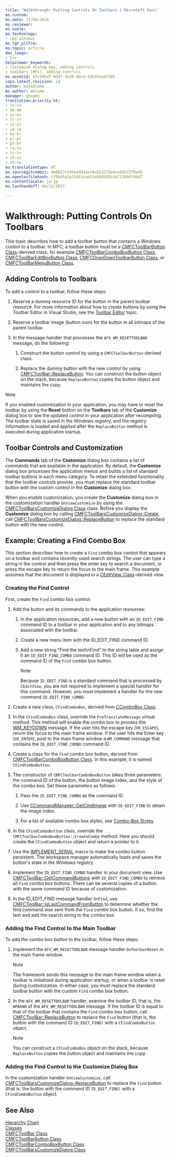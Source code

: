 ```yaml
---
title: 'Walkthrough: Putting Controls On Toolbars | Microsoft Docs'
ms.custom: 
ms.date: 11/04/2016
ms.reviewer: 
ms.suite: 
ms.technology:
- cpp-windows
ms.tgt_pltfrm: 
ms.topic: article
dev_langs:
- C++
helpviewer_keywords:
- Customize dialog box, adding controls
- toolbars [MFC], adding controls
ms.assetid: 8fc94bdf-0da7-45d9-8bc4-52b7b1edf205
caps.latest.revision: 24
author: mikeblome
ms.author: mblome
manager: ghogen
translation.priority.ht:
- cs-cz
- de-de
- es-es
- fr-fr
- it-it
- ja-jp
- ko-kr
- pl-pl
- pt-br
- ru-ru
- tr-tr
- zh-cn
- zh-tw
ms.translationtype: HT
ms.sourcegitcommit: 4e0027c345e4d414e28e8232f9e9ced2b73f0add
ms.openlocfilehash: c79b45a2e33653cab514460395c4a7130997d687
ms.contentlocale: ja-jp
ms.lasthandoff: 09/12/2017

---
```

# <a name="walkthrough-putting-controls-on-toolbars"></a>Walkthrough: Putting Controls On Toolbars
This topic describes how to add a toolbar button that contains a Windows control to a toolbar. In MFC, a toolbar button must be a [CMFCToolBarButton Class](../mfc/reference/cmfctoolbarbutton-class.md)-derived class, for example [CMFCToolBarComboBoxButton Class](../mfc/reference/cmfctoolbarcomboboxbutton-class.md), [CMFCToolBarEditBoxButton Class](../mfc/reference/cmfctoolbareditboxbutton-class.md), [CMFCDropDownToolbarButton Class](../mfc/reference/cmfcdropdowntoolbarbutton-class.md), or [CMFCToolBarMenuButton Class](../mfc/reference/cmfctoolbarmenubutton-class.md).  
  
## <a name="adding-controls-to-toolbars"></a>Adding Controls to Toolbars  
 To add a control to a toolbar, follow these steps:  
  
1.  Reserve a dummy resource ID for the button in the parent toolbar resource. For more information about how to create buttons by using the Toolbar Editor in Visual Studio, see the [Toolbar Editor](../windows/toolbar-editor.md) topic.  
  
2.  Reserve a toolbar image (button icon) for the button in all bitmaps of the parent toolbar.  
  
3.  In the message handler that processes the `AFX_WM_RESETTOOLBAR` message, do the following:  
  
    1.  Construct the button control by using a `CMFCToolbarButton`-derived class.  
  
    2.  Replace the dummy button with the new control by using [CMFCToolBar::ReplaceButton](../mfc/reference/cmfctoolbar-class.md#replacebutton). You can construct the button object on the stack, because `ReplaceButton` copies the button object and maintains the copy.  
  
> [!NOTE]
>  If you enabled customization in your application, you may have to reset the toolbar by using the **Reset** button on the **Toolbars** tab of the **Customize** dialog box to see the updated control in your application after recompiling. The toolbar state is saved in the Windows registry, and the registry information is loaded and applied after the `ReplaceButton` method is executed during application startup.  
  
## <a name="toolbar-controls-and-customization"></a>Toolbar Controls and Customization  
 The **Commands** tab of the **Customize** dialog box contains a list of commands that are available in the application. By default, the **Customize** dialog box processes the application menus and builds a list of standard toolbar buttons in each menu category. To retain the extended functionality that the toolbar controls provide, you must replace the standard toolbar button with the custom control in the **Customize** dialog box.  
  
 When you enable customization, you create the **Customize** dialog box in the customization handler `OnViewCustomize` by using the [CMFCToolBarsCustomizeDialog Class](../mfc/reference/cmfctoolbarscustomizedialog-class.md) class. Before you display the **Customize** dialog box by calling [CMFCToolBarsCustomizeDialog::Create](../mfc/reference/cmfctoolbarscustomizedialog-class.md#create), call [CMFCToolBarsCustomizeDialog::ReplaceButton](../mfc/reference/cmfctoolbarscustomizedialog-class.md#replacebutton) to replace the standard button with the new control.  
  
## <a name="example-creating-a-find-combo-box"></a>Example: Creating a Find Combo Box  
 This section describes how to create a `Find` combo box control that appears on a toolbar and contains recently-used search strings. The user can type a string in the control and then press the enter key to search a document, or press the escape key to return the focus to the main frame. This example assumes that the document is displayed in a [CEditView Class](../mfc/reference/ceditview-class.md)-derived view.  
  
### <a name="creating-the-find-control"></a>Creating the Find Control  
 First, create the `Find` combo box control:  
  
1.  Add the button and its commands to the application resources:  
  
    1.  In the application resources, add a new button with an `ID_EDIT_FIND` command ID to a toolbar in your application and to any bitmaps associated with the toolbar.  
  
    2.  Create a new menu item with the ID_EDIT_FIND command ID.  
  
    3.  Add a new string "Find the text\nFind" to the string table and assign it an `ID_EDIT_FIND_COMBO` command ID. This ID will be used as the command ID of the `Find` combo box button.  
  
        > [!NOTE]
        >  Because `ID_EDIT_FIND` is a standard command that is processed by `CEditView`, you are not required to implement a special handler for this command.  However, you must implement a handler for the new command `ID_EDIT_FIND_COMBO`.  
  
2.  Create a new class, `CFindComboBox`, derived from [CComboBox Class](../mfc/reference/ccombobox-class.md).  
  
3.  In the `CFindComboBox` class, override the `PreTranslateMessage` virtual method. This method will enable the combo box to process the [WM_KEYDOWN](http://msdn.microsoft.com/library/windows/desktop/ms646280) message. If the user hits the escape key (`VK_ESCAPE`), return the focus to the main frame window. If the user hits the Enter key (`VK_ENTER`), post to the main frame window a `WM_COMMAND` message that contains the `ID_EDIT_FIND_COMBO` command ID.  
  
4.  Create a class for the `Find` combo box button, derived from [CMFCToolBarComboBoxButton Class](../mfc/reference/cmfctoolbarcomboboxbutton-class.md). In this example, it is named `CFindComboButton`.  
  
5.  The constructor of `CMFCToolbarComboBoxButton` takes three parameters: the command ID of the button, the button image index, and the style of the combo box. Set these parameters as follows:  
  
    1.  Pass the `ID_EDIT_FIND_COMBO` as the command ID.  
  
    2.  Use [CCommandManager::GetCmdImage](http://msdn.microsoft.com/en-us/4094d08e-de74-4398-a483-76d27a742dca) with `ID_EDIT_FIND` to obtain the image index.  
  
    3.  For a list of available combo box styles, see [Combo-Box Styles](../mfc/reference/styles-used-by-mfc.md#combo-box-styles).  
  
6.  In the `CFindComboButton` class, override the `CMFCToolbarComboBoxButton::CreateCombo` method. Here you should create the `CFindComboButton` object and return a pointer to it.  
  
7.  Use the [IMPLEMENT_SERIAL](../mfc/reference/run-time-object-model-services.md#implement_serial) macro to make the combo button persistent. The workspace manager automatically loads and saves the button's state in the Windows registry.  
  
8.  Implement the `ID_EDIT_FIND_COMBO` handler in your document view. Use [CMFCToolBar::GetCommandButtons](../mfc/reference/cmfctoolbar-class.md#getcommandbuttons) with `ID_EDIT_FIND_COMBO` to retrieve all `Find` combo box buttons. There can be several copies of a button with the same command ID because of customization.  
  
9. In the ID_EDIT_FIND message handler `OnFind`, use [CMFCToolBar::IsLastCommandFromButton](../mfc/reference/cmfctoolbar-class.md#islastcommandfrombutton) to determine whether the find command was sent from the `Find` combo box button. If so, find the text and add the search string to the combo box.  
  
### <a name="adding-the-find-control-to-the-main-toolbar"></a>Adding the Find Control to the Main Toolbar  
 To add the combo box button to the toolbar, follow these steps:  
  
1.  Implement the `AFX_WM_RESETTOOLBAR` message handler `OnToolbarReset` in the main frame window.  
  
    > [!NOTE]
    >  The framework sends this message to the main frame window when a toolbar is initialized during application startup, or when a toolbar is reset during customization. In either case, you must replace the standard toolbar button with the custom `Find` combo box button.  
  
2.  In the `AFX_WM_RESETTOOLBAR` handler, examine the toolbar ID, that is, the `WPARAM` of the `AFX_WM_RESETTOOLBAR` message. If the toolbar ID is equal to that of the toolbar that contains the `Find` combo box button, call [CMFCToolBar::ReplaceButton](../mfc/reference/cmfctoolbar-class.md#replacebutton) to replace the `Find` button (that is, the button with the command ID `ID_EDIT_FIND)` with a `CFindComboButton` object.  
  
    > [!NOTE]
    >  You can construct a `CFindComboBox` object on the stack, because `ReplaceButton` copies the button object and maintains the copy.  
  
### <a name="adding-the-find-control-to-the-customize-dialog-box"></a>Adding the Find Control to the Customize Dialog Box  
 In the customization handler `OnViewCustomize`, call [CMFCToolBarsCustomizeDialog::ReplaceButton](../mfc/reference/cmfctoolbarscustomizedialog-class.md#replacebutton) to replace the `Find` button (that is, the button with the command ID `ID_EDIT_FIND)` with a `CFindComboButton` object.  
  
## <a name="see-also"></a>See Also  
 [Hierarchy Chart](../mfc/hierarchy-chart.md)   
 [Classes](../mfc/reference/mfc-classes.md)   
 [CMFCToolBar Class](../mfc/reference/cmfctoolbar-class.md)   
 [CMFCToolBarButton Class](../mfc/reference/cmfctoolbarbutton-class.md)   
 [CMFCToolBarComboBoxButton Class](../mfc/reference/cmfctoolbarcomboboxbutton-class.md)   
 [CMFCToolBarsCustomizeDialog Class](../mfc/reference/cmfctoolbarscustomizedialog-class.md)

